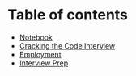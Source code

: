 # Table of contents

* [Notebook](README.md)
* [Cracking the Code Interview](cracking-the-code-interview.md)
* [Employment](employment.md)
* [Interview Prep](interview-prep.md)

